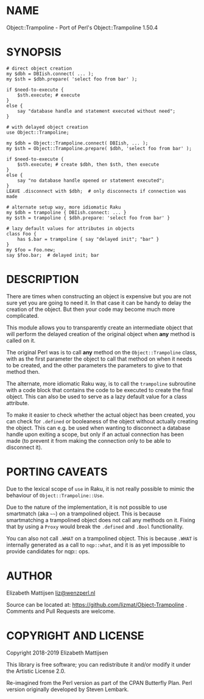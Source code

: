 NAME
====

Object::Trampoline - Port of Perl's Object::Trampoline 1.50.4

SYNOPSIS
========

    # direct object creation
    my $dbh = DBIish.connect( ... );
    my $sth = $dbh.prepare( 'select foo from bar' );

    if $need-to-execute {
        $sth.execute; # execute
    }
    else {
        say "database handle and statement executed without need";
    }

    # with delayed object creation
    use Object::Trampoline;
     
    my $dbh = Object::Trampoline.connect( DBIish, ... );
    my $sth = Object::Trampoline.prepare( $dbh, 'select foo from bar' );

    if $need-to-execute {
        $sth.execute; # create $dbh, then $sth, then execute
    }
    else {
        say "no database handle opened or statement executed";
    }
    LEAVE .disconnect with $dbh;  # only disconnects if connection was made

    # alternate setup way, more idiomatic Raku
    my $dbh = trampoline { DBIish.connect: ... }
    my $sth = trampoline { $dbh.prepare: 'select foo from bar' }

    # lazy default values for attributes in objects
    class Foo {
        has $.bar = trampoline { say "delayed init"; "bar" }
    }
    my $foo = Foo.new;
    say $foo.bar;  # delayed init; bar

DESCRIPTION
===========

There are times when constructing an object is expensive but you are not sure yet you are going to need it. In that case it can be handy to delay the creation of the object. But then your code may become much more complicated.

This module allows you to transparently create an intermediate object that will perform the delayed creation of the original object when **any** method is called on it.

The original Perl was is to call **any** method on the `Object::Trampoline` class, with as the first parameter the object to call that method on when it needs to be created, and the other parameters the parameters to give to that method then.

The alternate, more idiomatic Raku way, is to call the `trampoline` subroutine with a code block that contains the code to be executed to create the final object. This can also be used to serve as a lazy default value for a class attribute.

To make it easier to check whether the actual object has been created, you can check for `.defined` or booleaness of the object without actually creating the object. This can e.g. be used when wanting to disconnect a database handle upon exiting a scope, but only if an actual connection has been made (to prevent it from making the connection only to be able to disconnect it).

PORTING CAVEATS
===============

Due to the lexical scope of `use` in Raku, it is not really possible to mimic the behaviour of `Object::Trampoline::Use`.

Due to the nature of the implementation, it is not possible to use smartmatch (aka `~~`) on a trampolined object. This is because smartmatching a trampolined object does not call any methods on it. Fixing that by using a `Proxy` would break the `.defined` and `.Bool` functionality.

You can also not call `.WHAT` on a trampolined object. This is because `.WHAT` is internally generated as a call to `nqp::what`, and it is as yet impossible to provide candidates for nqp:: ops.

AUTHOR
======

Elizabeth Mattijsen <liz@wenzperl.nl>

Source can be located at: https://github.com/lizmat/Object-Trampoline . Comments and Pull Requests are welcome.

COPYRIGHT AND LICENSE
=====================

Copyright 2018-2019 Elizabeth Mattijsen

This library is free software; you can redistribute it and/or modify it under the Artistic License 2.0.

Re-imagined from the Perl version as part of the CPAN Butterfly Plan. Perl version originally developed by Steven Lembark.

